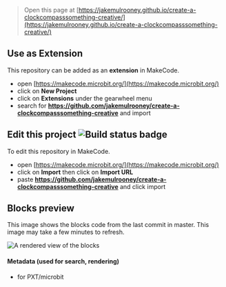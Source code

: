
> Open this page at [https://jakemulrooney.github.io/create-a-clockcompasssomething-creative/](https://jakemulrooney.github.io/create-a-clockcompasssomething-creative/)

## Use as Extension

This repository can be added as an **extension** in MakeCode.

* open [https://makecode.microbit.org/](https://makecode.microbit.org/)
* click on **New Project**
* click on **Extensions** under the gearwheel menu
* search for **https://github.com/jakemulrooney/create-a-clockcompasssomething-creative** and import

## Edit this project ![Build status badge](https://github.com/jakemulrooney/create-a-clockcompasssomething-creative/workflows/MakeCode/badge.svg)

To edit this repository in MakeCode.

* open [https://makecode.microbit.org/](https://makecode.microbit.org/)
* click on **Import** then click on **Import URL**
* paste **https://github.com/jakemulrooney/create-a-clockcompasssomething-creative** and click import

## Blocks preview

This image shows the blocks code from the last commit in master.
This image may take a few minutes to refresh.

![A rendered view of the blocks](https://github.com/jakemulrooney/create-a-clockcompasssomething-creative/raw/master/.github/makecode/blocks.png)

#### Metadata (used for search, rendering)

* for PXT/microbit
<script src="https://makecode.com/gh-pages-embed.js"></script><script>makeCodeRender("{{ site.makecode.home_url }}", "{{ site.github.owner_name }}/{{ site.github.repository_name }}");</script>
